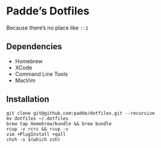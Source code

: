 # Padde’s Dotfiles

Because there’s no place like `::1`

## Dependencies

* Homebrew
* XCode
* Command Line Tools
* MacVim

## Installation

    git clone git@github.com:padde/dotfiles.git --recursive
    mv dotfiles ~/.dotfiles
    brew tap Homebrew/bundle && brew bundle
    rcup -v rcrc && rcup -v
    vim +PlugInstall +qall
    chsh -s $(which zsh)
